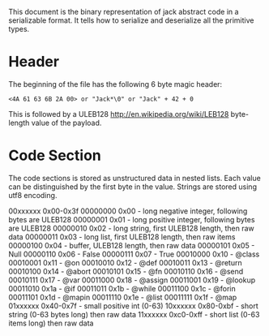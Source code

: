 This document is the binary representation of jack abstract code in a serializable format.  It tells how to serialize and deserialize all the primitive types.

# Header

The beginning of the file has the following 6 byte magic header:

    <4A 61 63 6B 2A 00> or "Jack*\0" or "Jack" + 42 + 0

This is followed by a ULEB128 <http://en.wikipedia.org/wiki/LEB128> byte-length value of the payload.

# Code Section

The code sections is stored as unstructured data in nested lists.  Each value can be distinguished by the first byte in the value. Strings are stored using utf8 encoding.

00xxxxxx 0x00-0x3f
  00000000 0x00 - long negative integer, following bytes are ULEB128
  00000001 0x01 - long positive integer, following bytes are ULEB128
  00000010 0x02 - long string, first ULEB128 length, then raw data
  00000011 0x03 - long list, first ULEB128 length, then raw items
  00000100 0x04 - buffer, ULEB128 length, then raw data
  00000101 0x05 - Null
  00000110 0x06 - False
  00000111 0x07 - True
  00010000 0x10 - @class
  00010001 0x11 - @on
  00010010 0x12 - @def
  00010011 0x13 - @return
  00010100 0x14 - @abort
  00010101 0x15 - @fn
  00010110 0x16 - @send
  00010111 0x17 - @var
  00011000 0x18 - @assign
  00011001 0x19 - @lookup
  00011010 0x1a - @if
  00011011 0x1b - @while
  00011100 0x1c - @forin
  00011101 0x1d - @mapin
  00011110 0x1e - @list
  00011111 0x1f - @map
01xxxxxx 0x40-0x7f - small positive int (0-63)
10xxxxxx 0x80-0xbf - short string (0-63 bytes long) then raw data
11xxxxxx 0xc0-0xff - short list (0-63 items long) then raw data



